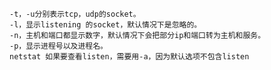     -t，-u分别表示tcp，udp的socket。
    -l，显示listening 的socket，默认情况下是忽略的。
    -n，主机和端口都显示数字，默认情况下会把部分ip和端口转为主机和服务。
    -p，显示进程号以及进程名。
    netstat 如果要查看listen，需要用-a，因为默认选项不包含listen
